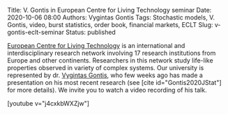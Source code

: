 Title: V. Gontis in European Centre for Living Technology seminar
Date: 2020-10-06 08:00
Authors: Vygintas Gontis
Tags: Stochastic models, V. Gontis, video, burst statistics, order book, financial markets, ECLT 
Slug: v-gontis-eclt-seminar
Status: published

[European Centre for Living Technology](https://www.unive.it/pag/23664/) is an
international and interdisciplinary research network involving 17 research
institutions from Europe and other continents. Researchers in this network
study life-like properties observed in variety of complex systems. Our
university is represented by dr. [Vygintas Gontis](https://gontis.eu), who few
weeks ago has made a presentation on his most recent research (see
[cite id="Gontis2020JStat"] for more details). We invite you to watch a video
recording of his talk.

[youtube v="j4cxkbWXZjw"]
